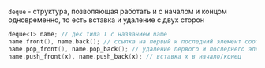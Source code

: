 `deque` - структура, позволяющая работать и с началом и концом
одновременно, то есть вставка и удаление с двух сторон

``` C++
deque<T> name; // дек типа T с названием name
name.front(), name.back(); // ссылка на первый и последний элемент соответственно
name.pop_front(), name.pop_back(); // удаление первого и последнего элемента
name.push_front(x), name.push_back(x); // вставка x в начало/конец
```
